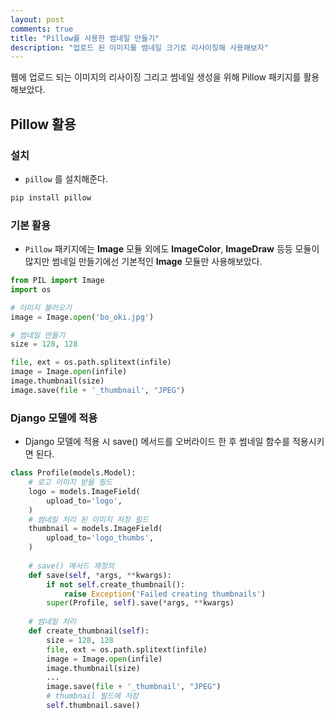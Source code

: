 ```yaml
---
layout: post
comments: true
title: "Pillow를 사용한 썸네일 만들기"
description: "업로드 된 이미지를 썸네일 크기로 리사이징해 사용해보자"
---
```


웹에 업로드 되는 이미지의 리사이징 그리고 썸네일 생성을 위해 Pillow 패키지를 활용해보았다. 



## Pillow 활용

### 설치

- `pillow` 를 설치해준다.

```bash
pip install pillow
```



### 기본 활용

- `Pillow` 패키지에는 **Image** 모듈 외에도 **ImageColor**, **ImageDraw** 등등 모듈이 많지만 썸네일 만들기에선 기본적인 **Image** 모듈만 사용해보았다.

```python
from PIL import Image
import os

# 이미지 불러오기
image = Image.open('bo_oki.jpg')

# 썸네일 만들기
size = 128, 128

file, ext = os.path.splitext(infile)
image = Image.open(infile)
image.thumbnail(size)
image.save(file + '_thumbnail', "JPEG")
```



### Django 모델에 적용

- Django 모델에 적용 시 save() 메서드를 오버라이드 한 후 썸네일 함수를 적용시키면 된다.

```python
class Profile(models.Model):
    # 로고 이미지 받을 필드
    logo = models.ImageField(
        upload_to='logo',
    )
    # 썸네일 처리 된 이미지 저장 필드
    thumbnail = models.ImageField(
        upload_to='logo_thumbs',
    )
    
    # save() 메서드 재정의
    def save(self, *args, **kwargs):
        if not self.create_thumbnail():
            raise Exception('Failed creating thumbnails')
        super(Profile, self).save(*args, **kwargs)
    
    # 썸네일 처리
    def create_thumbnail(self):
        size = 128, 128
        file, ext = os.path.splitext(infile)
        image = Image.open(infile)
        image.thumbnail(size)
        ...
        image.save(file + '_thumbnail', "JPEG")
        # thumbnail 필드에 저장
        self.thumbnail.save()
```

